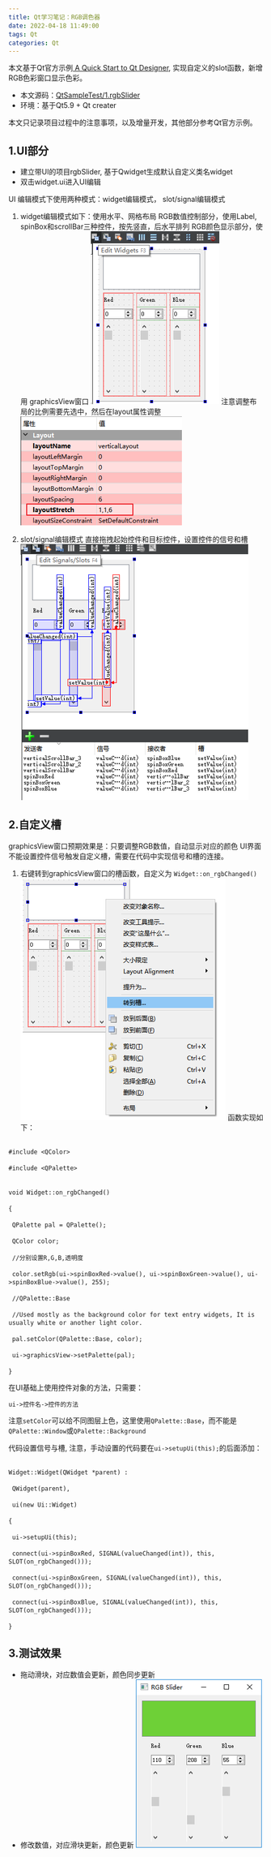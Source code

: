 ```yaml
---
title: Qt学习笔记：RGB调色器
date: 2022-04-18 11:49:00
tags: Qt
categories: Qt
---
```

本文基于Qt官方示例[ A Quick Start to Qt Designer](https://doc.qt.io/qt-5/designer-quick-start.html#:~:text=%20Using%20Qt%20Designer%20involves%20four%20basic%20steps%3A,the%20slots%204%20Preview%20the%20form%20More%20), 实现自定义的slot函数，新增RGB色彩窗口显示色彩。
- 本文源码：[QtSampleTest/1.rgbSlider](https://github.com/cursorhu/QtSampleTest/tree/master/1.rgbSlider)
- 环境：基于Qt5.9 + Qt creater

本文只记录项目过程中的注意事项，以及增量开发，其他部分参考Qt官方示例。

## 1.UI部分
- 建立带UI的项目rgbSlider, 基于Qwidget生成默认自定义类名widget
- 双击widget.ui进入UI编辑

UI 编辑模式下使用两种模式：widget编辑模式， slot/signal编辑模式

1. widget编辑模式如下：使用水平、网格布局
RGB数值控制部分，使用Label,  spinBox和scrollBar三种控件，按先竖直，后水平排列
RGB颜色显示部分，使用 graphicsView窗口
![](https://raw.githubusercontent.com/cursorhu/blog-images-on-picgo/master/images/202204181201206.png)
注意调整布局的比例需要先选中，然后在layout属性调整
![](https://raw.githubusercontent.com/cursorhu/blog-images-on-picgo/master/images/202204181202783.png)

2.  slot/signal编辑模式
直接拖拽起始控件和目标控件，设置控件的信号和槽
![](https://raw.githubusercontent.com/cursorhu/blog-images-on-picgo/master/images/202204181203784.png)

## 2.自定义槽
graphicsView窗口预期效果是：只要调整RGB数值，自动显示对应的颜色
UI界面不能设置控件信号触发自定义槽，需要在代码中实现信号和槽的连接。

1. 右键转到graphicsView窗口的槽函数，自定义为 `Widget::on_rgbChanged()`
![](https://raw.githubusercontent.com/cursorhu/blog-images-on-picgo/master/images/202204181400431.png)
函数实现如下：
```

#include <QColor>

#include <QPalette>


void Widget::on_rgbChanged()

{

 QPalette pal = QPalette();

 QColor color;

 //分别设置R,G,B,透明度

 color.setRgb(ui->spinBoxRed->value(), ui->spinBoxGreen->value(), ui->spinBoxBlue->value(), 255);

 //QPalette::Base

 //Used mostly as the background color for text entry widgets, It is usually white or another light color.

 pal.setColor(QPalette::Base, color);

 ui->graphicsView->setPalette(pal);

}
```

在UI基础上使用控件对象的方法，只需要：
```
ui->控件名->控件的方法
```

注意`setColor`可以给不同图层上色，这里使用`QPalette::Base`，而不能是`QPalette::Window`或`QPalette::Background`

代码设置信号与槽, 注意，手动设置的代码要在`ui->setupUi(this);`的后面添加：
```

Widget::Widget(QWidget *parent) :

 QWidget(parent),

 ui(new Ui::Widget)

{

 ui->setupUi(this);

 connect(ui->spinBoxRed, SIGNAL(valueChanged(int)), this, SLOT(on_rgbChanged()));

 connect(ui->spinBoxGreen, SIGNAL(valueChanged(int)), this, SLOT(on_rgbChanged()));

 connect(ui->spinBoxBlue, SIGNAL(valueChanged(int)), this, SLOT(on_rgbChanged()));

}
```

## 3.测试效果
- 拖动滑块，对应数值会更新，颜色同步更新
- 修改数值，对应滑块更新，颜色更新
![](https://raw.githubusercontent.com/cursorhu/blog-images-on-picgo/master/images/202204181410181.png)
